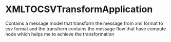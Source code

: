 # XMLTOCSVTransformApplication
Contains a message model that transform the message from xml format to csv format and the transform contains the message flow that have compute node which helps me to achieve the transformation
